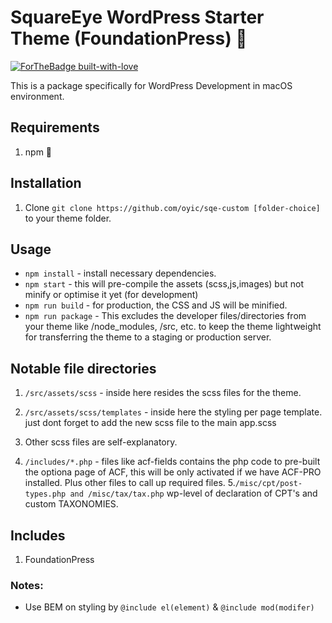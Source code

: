 #  SquareEye WordPress Starter Theme (FoundationPress) :metal:
[![ForTheBadge built-with-love](http://ForTheBadge.com/images/badges/built-with-love.svg)](https://GitHub.com/Naereen/)

This is a package specifically for WordPress Development in macOS environment.

## Requirements
1. npm :metal:

## Installation
1.  Clone `git clone https://github.com/oyic/sqe-custom [folder-choice]` to your theme folder.

## Usage
* ```npm install``` - install necessary dependencies.
* ```npm start``` - this will pre-compile the assets (scss,js,images) but not minify or optimise it yet (for development)
* ```npm run build``` - for production, the CSS and JS will be minified.
* ```npm run package``` - This excludes the developer files/directories from your theme like /node_modules, /src, etc. to keep the theme lightweight for transferring the theme to a staging or production server.


## Notable file directories

1. ```/src/assets/scss``` - inside here resides the scss files for the theme.
2. ```/src/assets/scss/templates``` - inside here the styling per page template. just dont forget to add the new scss file to the main app.scss
3. Other scss files are self-explanatory.

4. ```/includes/*.php``` - files like acf-fields contains the php code to pre-built the optiona page of ACF, this will be only activated if we have ACF-PRO installed. Plus other files to call up required files.
5.```/misc/cpt/post-types.php and /misc/tax/tax.php``` wp-level of declaration of CPT's and custom TAXONOMIES.

## Includes
1. FoundationPress

### Notes:
* Use BEM on styling by ```@include el(element)``` & ```@include mod(modifer)```


